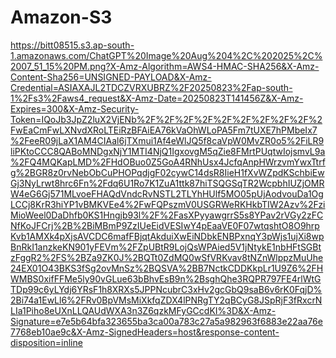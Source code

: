 # Amazon-S3


https://bitt08515.s3.ap-south-1.amazonaws.com/ChatGPT%20Image%20Aug%204%2C%202025%2C%2007_51_15%20PM.png?X-Amz-Algorithm=AWS4-HMAC-SHA256&X-Amz-Content-Sha256=UNSIGNED-PAYLOAD&X-Amz-Credential=ASIAXAJL2TDCZVRXUBRZ%2F20250823%2Fap-south-1%2Fs3%2Faws4_request&X-Amz-Date=20250823T141456Z&X-Amz-Expires=300&X-Amz-Security-Token=IQoJb3JpZ2luX2VjENb%2F%2F%2F%2F%2F%2F%2F%2F%2F%2FwEaCmFwLXNvdXRoLTEiRzBFAiEA76kVaOhWLoPA5Fm7tUXE7hPMbeIx7%2FeeR09jLaX1AM4CIAal6jTXmui1Af4eWlJQ5f8caVpW0MvZR0o5%2FiLR9liPKtoCCC8QABoMNDgxNjY1MTI4NjQ1IgxovgM5qZie8FMrtPUqtwIojsmvL9a%2FQ4MQKapLMD%2FHdOBuo0Z5GoA4RNhUsx4JcfqAnpHWrzvmYwxTtrfg%2BGR8z0rvNebObCuPHOPqdjgF02cywC14dsR8IieH1fXvWZpdKSchbiEwGj3NyLrwt8hrc6Fn%2Fdq6U1Ro7K1ZuA1ttk87hiTSQGSqTR2WcpbhIUZjOMRW4eG6Gj571MLvoeFHAQdVndcRvNSTL2TLYhHUlf5MO05pUjAodvouDa1OgLCCj8KrR3hiYP1vBMKVEe4%2FwFQPszmV0USGRWeRKHkbTIW2Azv%2FziMioWeel0DaDhfb0KS1Hngjb93l%2F%2FasXPyyawgrrS5s8YPav2rVGy2zFCNfKoJFCrj%2B%2BiMBmP9ZzIUeEidVESIwY4pEaaVE0F07wtqshtO8O9hrpKvb1AMXk4pXjsAVCDC6mafFBjqtAkduiXwEiNDbkENBPxnqY3pWjs1ujXi8wpBnRkI1anzkeKN901yFEVm%2FZpUBtR9LojQsWPAied5V1jNtykE1nbHFtSGBtzFggR2%2FS%2BZa9ZK0J%2BQTt0ZdMQ0wSfVRKvav8tNZnWlppzMuUhe24EX01O43BKS3fSg2ovMnSz%2BQSVA%2BB7NctkCDDKkpLr1U9Z6%2FHWMBS0xifFFMe5ly90vGLue63bBhvEsB9n%2BsghQhe3RQPR797FE4rlWtGTDp99c6yLYdj6YRsF1h8XRXs5JPPNcubrC3xHv2gcGbQ9saB6v6rK0FqjD%2Bi74a1EwLl6%2FRv0BpVMsMiXkfqZDX4lPNRgTY2qBCyG8JSpRjF3fRxcrNLIa1Piho8eUXnLLQAUdWXA3n3Z6qzkMFyGCcdKI%3D&X-Amz-Signature=e7e5b64bfa323655ba3ca00a783c27a5a982963f6883e22aa76e7768eb10ae9c&X-Amz-SignedHeaders=host&response-content-disposition=inline